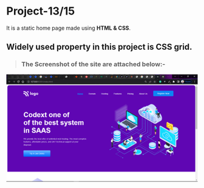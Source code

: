 # Project-13/15 
It is a static home page made using **HTML & CSS**.

## Widely used property in this project is CSS grid.

> ### The Screenshot of the site are attached below:-

![Project-13 ScreenShot:](SS13.png "SAAS Landing page")
